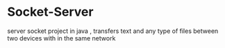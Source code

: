 # Socket-Server
server socket project in java , transfers text and any type of files between two devices with in the same network

